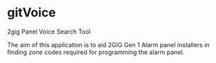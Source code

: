 # gitVoice
2gig Panel Voice Search Tool


The aim of this application is to aid 2GIG Gen 1 Alarm panel installers in finding zone codes required for programming the alarm panel.
